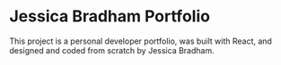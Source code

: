 # Jessica Bradham Portfolio

This project is a personal developer portfolio, was built with React, and designed and coded from scratch by Jessica Bradham. 